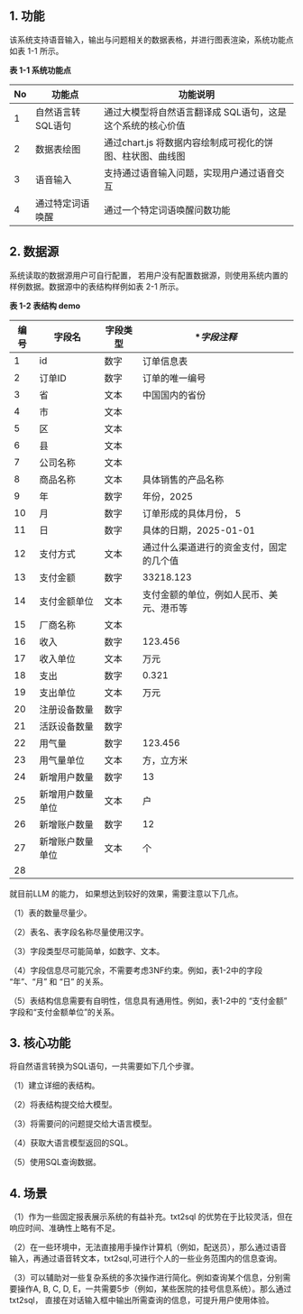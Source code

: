 

## 1. 功能

该系统支持语音输入，输出与问题相关的数据表格，并进行图表渲染，系统功能点如表 1-1 所示。

**表 1-1 系统功能点**

| **No** | **功能点**        | **功能说明**                                               |
| ------ | ----------------- | ---------------------------------------------------------- |
| 1      | 自然语言转SQL语句 | 通过大模型将自然语言翻译成 SQL语句，这是这个系统的核心价值 |
| 2      | 数据表绘图        | 通过chart.js 将数据内容绘制成可视化的饼图、柱状图、曲线图  |
| 3      | 语音输入          | 支持通过语音输入问题，实现用户通过语音交互                 |
| 4      | 通过特定词语唤醒  | 通过一个特定词语唤醒问数功能                               |

## 2. 数据源

系统读取的数据源用户可自行配置， 若用户没有配置数据源，则使用系统内置的样例数据。数据源中的表结构样例如表 2-1 所示。

 **表 1-2 表结构 demo**

| 编号 | **字段名**       | **字段类型** | **字段注释*                              |
| ---- | ---------------- | ------------ | ---------------------------------------- |
| 1    | id               | 数字         | 订单信息表                               |
| 2    | 订单ID           | 数字         | 订单的唯一编号                           |
| 3    | 省               | 文本         | 中国国内的省份                           |
| 4    | 市               | 文本         |                                          |
| 5    | 区               | 文本         |                                          |
| 6    | 县               | 文本         |                                          |
| 7    | 公司名称         | 文本         |                                          |
| 8    | 商品名称         | 文本         | 具体销售的产品名称                       |
| 9    | 年               | 数字         | 年份，2025                               |
| 10   | 月               | 数字         | 订单形成的具体月份， 5                   |
| 11   | 日               | 数字         | 具体的日期，2025-01-01                   |
| 12   | 支付方式         | 文本         | 通过什么渠道进行的资金支付，固定的几个值 |
| 13   | 支付金额         | 数字         | 33218.123                                |
| 14   | 支付金额单位     | 文本         | 支付金额的单位，例如人民币、美元、港币等 |
| 15   | 厂商名称         | 文本         |                                          |
| 16   | 收入             | 数字         | 123.456                                  |
| 17   | 收入单位         | 文本         | 万元                                     |
| 18   | 支出             | 数字         | 0.321                                    |
| 19   | 支出单位         | 文本         | 万元                                     |
| 20   | 注册设备数量     | 数字         |                                          |
| 21   | 活跃设备数量     | 数字         |                                          |
| 22   | 用气量           | 数字         | 123.456                                  |
| 23   | 用气量单位       | 文本         | 方，立方米                               |
| 24   | 新增用户数量     | 数字         | 13                                       |
| 25   | 新增用户数量单位 | 文本         | 户                                       |
| 26   | 新增账户数量     | 数字         | 12                                       |
| 27   | 新增账户数量单位 | 文本         | 个                                       |
| 28   |                  |              |                                          |

就目前LLM 的能力， 如果想达到较好的效果，需要注意以下几点。

（1）表的数量尽量少。

（2）表名、表字段名称尽量使用汉字。

（3）字段类型尽可能简单，如数字、文本。

（4）字段信息尽可能冗余，不需要考虑3NF约束。例如，表1-2中的字段 “年”、“月” 和 “日” 的关系。

（5）表结构信息需要有自明性，信息具有通用性。例如，表1-2中的 “支付金额” 字段和“支付金额单位”的关系。

## 3. 核心功能

将自然语言转换为SQL语句，一共需要如下几个步骤。

（1）建立详细的表结构。

（2）将表结构提交给大模型。

（3）将需要问的问题提交给大语言模型。

（4）获取大语言模型返回的SQL。

（5）使用SQL查询数据。

## 4. 场景

（1）作为一些固定报表展示系统的有益补充。txt2sql 的优势在于比较灵活，但在响应时间、准确性上略有不足。

（2）在一些环境中，无法直接用手操作计算机（例如，配送员），那么通过语音输入，再通过语音转文本，txt2sql,可进行个人的一些业务范围内的信息查询。

（3）可以辅助对一些复杂系统的多次操作进行简化。例如查询某个信息，分别需要操作A, B, C, D, E，一共需要5步（例如，某些医院的挂号信息系统）。那么通过txt2sql， 直接在对话输入框中输出所需查询的信息，可提升用户使用体验。
